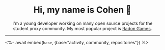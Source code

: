 <p align="center">
    <h1 align="center">Hi, my name is Cohen 👋</h1>
</p>

<p align="center">
    I'm a young developer working on many open source projects for the student proxy community. My most popular project is <a href="https://github.com/Radon-Games/Radon-Games">Radon Games</a>.
</p>

___

<%- await embed(`base`, {base:"activity, community, repositories"}) %>
